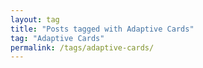 ```yaml
---
layout: tag
title: "Posts tagged with Adaptive Cards"
tag: "Adaptive Cards"
permalink: /tags/adaptive-cards/
---
```

